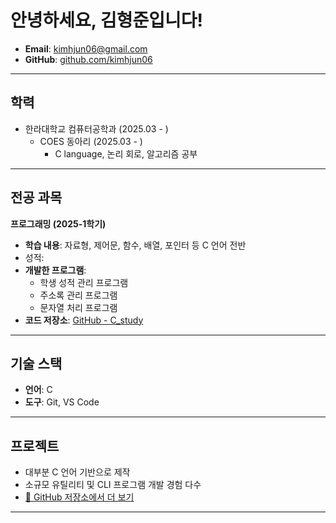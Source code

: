 # 안녕하세요, 김형준입니다!
- **Email**: [kimhjun06@gmail.com](mailto:kimhjun06@gmail.com)
- **GitHub**: [github.com/kimhjun06](https://github.com/kimhjun06)

---

## 학력
- 한라대학교 컴퓨터공학과 (2025.03 - )
    - COES 동아리 (2025.03 - )
        - C language, 논리 회로, 알고리즘 공부

---

## 전공 과목

**프로그래밍 (2025-1학기)**  
- **학습 내용**: 자료형, 제어문, 함수, 배열, 포인터 등 C 언어 전반  
- 성적: 
- **개발한 프로그램**:  
  - 학생 성적 관리 프로그램  
  - 주소록 관리 프로그램  
  - 문자열 처리 프로그램  
- **코드 저장소**: [GitHub - C_study](https://github.com/kimhjun06/Programming/tree/main/C_study)

---

## 기술 스택

- **언어**: C  
- **도구**: Git, VS Code  

---

## 프로젝트

- 대부분 C 언어 기반으로 제작  
- 소규모 유틸리티 및 CLI 프로그램 개발 경험 다수  
- [📂 GitHub 저장소에서 더 보기](https://github.com/kimhjun06)

---